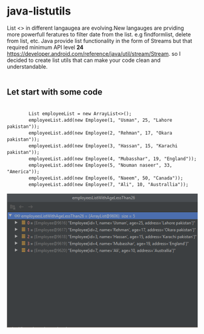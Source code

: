 # java-listutils
List <> in different langaugea are evolving.New langauges are prviding more powerfull feratures to filter date from the list.
e.g findformlist, delete from list, etc. Java provide list functionality in the form of Streams but that required minimum API level <b>24</b> https://developer.android.com/reference/java/util/stream/Stream. so I decided to create list utils that can make your code clean and understandable.  
</br>

## Let start with some code
<code>
        List<Employee> employeeList = new ArrayList<>();
        employeeList.add(new Employee(1, "Usman", 25, "Lahore pakistan"));
        employeeList.add(new Employee(2, "Rehman", 17, "Okara pakistan"));
        employeeList.add(new Employee(3, "Hassan", 15, "Karachi pakistan"));
        employeeList.add(new Employee(4, "Mubasshar", 19, "England"));
        employeeList.add(new Employee(5, "Nouman naseer", 33, "America"));
        employeeList.add(new Employee(6, "Naeem", 50, "Canada"));
        employeeList.add(new Employee(7, "Ali", 10, "Australlia"));
  </code>
<img src="s1.png">
